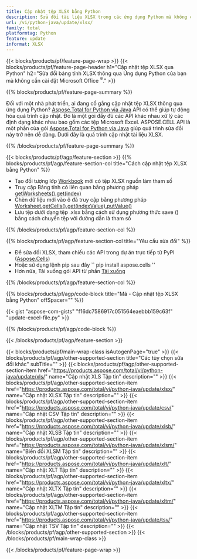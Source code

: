 ```yaml
---
title: Cập nhật tệp XLSX bằng Python
description: Sửa đổi tài liệu XLSX trong các ứng dụng Python mà không cần sử dụng Microsoft Excel. 
url: /vi/python-java/update/xlsx/
family: total
platformtag: Python
feature: update
informat: XLSX
---
```

{{< blocks/products/pf/feature-page-wrap >}}
{{< blocks/products/pf/feature-page-header h1="Cập nhật tệp XLSX qua Python" h2="Sửa đổi bảng tính XLSX thông qua Ứng dụng Python của bạn mà không cần cài đặt Microsoft Office <sup>&reg;</sup>." >}}

{{% blocks/products/pf/feature-page-summary %}}

Đối với một nhà phát triển, ai đang cố gắng cập nhật tệp XLSX thông qua ứng dụng Python? [Aspose.Total for Python via Java](https://products.aspose.com/total/python-java/) API có thể giúp tự động hóa quá trình cập nhật. Đó là một gói đầy đủ các API khác nhau xử lý các định dạng khác nhau bao gồm các tệp Microsoft Excel. ASPOSE.CELL API là một phần của gói [Aspose.Total for Python via Java](https://products.aspose.com/total/python-java/) giúp quá trình sửa đổi này trở nên dễ dàng. Dưới đây là quá trình cập nhật tài liệu XLSX.

{{% /blocks/products/pf/feature-page-summary %}}

{{< blocks/products/pf/agp/feature-section >}}
{{% blocks/products/pf/agp/feature-section-col title="Cách cập nhật tệp XLSX bằng Python" %}}

- Tạo đối tượng lớp [Workbook](https://reference.aspose.com/cells/python-java/asposecells.api/Workbook) mới có tệp XLSX nguồn làm tham số
- Truy cập Bảng tính có liên quan bằng phương pháp [getWorksheets().get(index)](https://reference.aspose.com/cells/python/asposecells.api/workbook#Worksheets)
- Chèn dữ liệu mới vào ô đã truy cập bằng phương pháp [Worksheet.getCells().get(indexValue).putValue()](https://reference.aspose.com/cells/python/asposecells.api/worksheet#Cells)
- Lưu tệp dưới dạng tệp .xlsx bằng cách sử dụng phương thức save () bằng cách chuyển tệp với đường dẫn là tham số

{{% /blocks/products/pf/agp/feature-section-col %}}

{{% blocks/products/pf/agp/feature-section-col title="Yêu cầu sửa đổi" %}}

- Để sửa đổi XLSX, tham chiếu các API trong dự án trực tiếp từ PyPI ([Aspose.Cells](https://pypi.org/project/aspose-cells/))
- Hoặc sử dụng lệnh pip sau đây `` pip install aspose.cells '' 
- Hơn nữa, Tải xuống gói API từ phần [Tải xuống](https://downloads.aspose.com/cells/python-java)

{{% /blocks/products/pf/agp/feature-section-col %}}

{{% blocks/products/pf/agp/code-block title="Mã - Cập nhật tệp XLSX bằng Python" offSpacer="" %}}

{{< gist "aspose-com-gists" "f16dc7586917c051564eaebbb159c63f" "update-excel-file.py" >}}

{{% /blocks/products/pf/agp/code-block %}}

{{< /blocks/products/pf/agp/feature-section >}}

{{< blocks/products/pf/main-wrap-class isAutogenPage="true" >}}
{{< blocks/products/pf/agp/other-supported-section title="Các tùy chọn sửa đổi khác" subTitle="" >}}
{{< blocks/products/pf/agp/other-supported-section-item href="https://products.aspose.com/total/vi/python-java/update/xls/" name="Cập nhật XLS Tập tin" description="" >}}
{{< blocks/products/pf/agp/other-supported-section-item href="https://products.aspose.com/total/vi/python-java/update/xlsx/" name="Cập nhật XLSX Tập tin" description="" >}}
{{< blocks/products/pf/agp/other-supported-section-item href="https://products.aspose.com/total/vi/python-java/update/csv/" name="Cập nhật CSV Tập tin" description="" >}}
{{< blocks/products/pf/agp/other-supported-section-item href="https://products.aspose.com/total/vi/python-java/update/xlsb/" name="Cập nhật XLSB Tập tin" description="" >}}
{{< blocks/products/pf/agp/other-supported-section-item href="https://products.aspose.com/total/vi/python-java/update/xlsm/" name="Biến đổi XLSM Tập tin" description="" >}}
{{< blocks/products/pf/agp/other-supported-section-item href="https://products.aspose.com/total/vi/python-java/update/xlt/" name="Cập nhật XLT Tập tin" description="" >}}
{{< blocks/products/pf/agp/other-supported-section-item href="https://products.aspose.com/total/vi/python-java/update/xltx/" name="Cập nhật XLTX Tập tin" description="" >}}
{{< blocks/products/pf/agp/other-supported-section-item href="https://products.aspose.com/total/vi/python-java/update/xltm/" name="Cập nhật XLTM Tập tin" description="" >}}
{{< blocks/products/pf/agp/other-supported-section-item href="https://products.aspose.com/total/vi/python-java/update/tsv/" name="Cập nhật TSV Tập tin" description="" >}}
{{< /blocks/products/pf/agp/other-supported-section >}}
{{< /blocks/products/pf/main-wrap-class >}}

{{< /blocks/products/pf/feature-page-wrap >}}